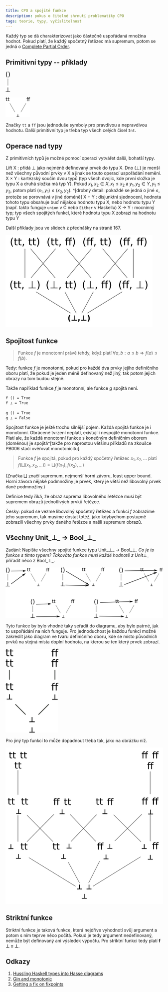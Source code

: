 ```yaml
---
title: CPO a spojité funkce
description: pokus o čitelné shrnutí problematiky CPO
tags: teorie, typy, vyčíslitelnost
---
```


Každý typ se dá charakterizovat jako částečně uspořádaná množina hodnot. Pokud
platí, že každý spočetný řetězec má supremum, potom se jedná o [Complete Partial
Order](http://en.wikipedia.org/wiki/Complete_partial_order).

## Primitivní typy -- příklady

![Unit_⊥_](/images/unitt.png)

![Bool_⊥_](/images/boolt.png)

Značky `tt` a `ff` jsou jednoduše symboly pro pravdivou a nepravdivou hodnotu.
Další primitivní typ je třeba typ všech celých čísel `Int`.

## Operace nad typy

Z primitivních typů je možné pomocí operací vytvářet další, bohatší typy.

 Lift X
  : přidá ⊥ jako nejméně definovaný prvek do typu X. Dno (⊥) je menší než
    všechny původní prvky v X a jinak se touto operací uspořádání nemění.
 X × Y
  : kartézský součin dvou typů (typ všech dvojic, kde první složka je typu X a
    druhá složka má typ Y). Pokud $x_1, x_2 \in X, x_1 \leq x_2$ a
    $y_1, y_2 \in Y, y_1 \leq y_2$, potom platí $(x_1,y_1) \leq (x_2,y_2)$.
    ^[drobný detail: pokaždé se jedná o jiné $\leq$, protože se porovnává
    v jiné doméně]
 X + Y
  : disjunktní sjednocení, hodnota tohoto typu obsahuje buď nějakou hodnotu
    typu X, nebo hodnotu typu Y (např. takto funguje `union` v C nebo `Either`
    v Haskellu)
 X → Y
  : mocninný typ; typ všech spojitých funkcí, které hodnotu typu X zobrazí na
    hodnotu typu Y

Další příklady jsou ve slidech z přednášky na straně 167.

![Bool_⊥_ × Bool_⊥_](/images/bool-x-bool.png)

## Spojitost funkce

> Funkce $f$ je monotonní právě tehdy, když platí
> $\forall a, b: a \leqslant b \Rightarrow f(a) \leqslant f(b)$.

Tedy: funkce $f$ je monotonní, pokud pro každé dva prvky jejího definičního
oboru platí, že pokud je jeden méně definovaný než jiný, tak potom jejich
obrazy na tom budou stejně.

Takže například funkce $f$ je monotonní, ale funkce $g$ spojitá není.

    f () = True
    f ⊥ = True

    g () = True
    g ⊥ = False

Spojitost funkce je ještě trochu silnější pojem. Každá spojitá funkce je i
monotonní. Obrácené tvrzení neplatí, existují i nespojité monotonní funkce.
Platí ale, že každá monotonní funkce s konečným definičním oborem (doménou) je
spojitá^[takže pro naprostou většinu příkladů na zkoušce PB006 stačí ověřovat
monotonicitu].

> Funkce $f$ je spojitá, pokud pro každý spočetný řetězec $x_1, x_2, \ldots$ platí
> $f(\bigsqcup(x_1,x_2,\ldots)) = \bigsqcup(f(x_1), f(x_2), \ldots)$

(Značka $\bigsqcup$ značí supremum, nejmenší horní závoru, least upper bound.
Horní závora nějaké podmnožiny je prvek, který je větší než libovolný prvek
dané podmnožiny.)

Definice tedy říká, že obraz suprema libovolného řetězce musí být supremem
obrazů jednotlivých prvků řetězce.

Česky: pokud se vezme libovolný spočetný řetězec a funkcí $f$ zobrazíme jeho
supremum, tak musíme dostat totéž, jako kdybychom postupně zobrazili všechny
prvky daného řetězce a našli supremum obrazů.

## Všechny Unit_⊥_ → Bool_⊥_

Zadání: Napište všechny spojité funkce typu Unit_⊥_ → Bool_⊥_. Co je to funkce
s tímto typem? Takováto funkce musí každé hodnotě z Unit_⊥_ přiřadit něco
z Bool_⊥_.

![Všechny funkce Unit_⊥_ → Bool_⊥_](/images/unit-bool2.png)

Tyto funkce by bylo vhodné taky seřadit do diagramu, aby bylo patrné, jak to
uspořádání na nich funguje. Pro jednoduchost je každou funkci možné zakreslit
jako diagram ve tvaru definičního oboru, kde se místo původních prvků na stejná
místa doplní hodnota, na kterou se ten který prvek zobrazí.

![Uspořádání na Unit_⊥_ → Bool_⊥_](/images/unit-bool.png)

Pro jiný typ funkcí to může dopadnout třeba tak, jako na obrázku níž.

![Bool_⊥_ → Bool_⊥_](/images/bool-bool.png)

## Striktní funkce

Striktní funkce je taková funkce, která nejdříve vyhodnotí svůj argument a
potom s ním teprve něco počítá. Pokud je tedy argument nedefinovaný, nemůže být
definovaný ani výsledek výpočtu. Pro striktní funkci tedy platí **f ⊥ = ⊥**.

## Odkazy

1. [Hussling Haskell types into Hasse diagrams](http://blog.ezyang.com/2010/12/hussling-haskell-types-into-hasse-diagrams/)
2. [Gin and monotonic](http://blog.ezyang.com/2010/12/gin-and-monotonic/)
3. [Getting a fix on fixpoints](http://blog.ezyang.com/2010/12/getting-a-fix-on-fixpoints/)

